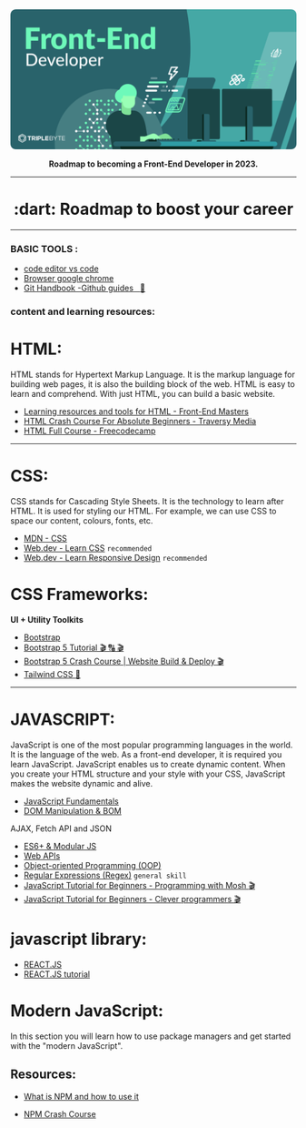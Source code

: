 
<div align="center">
  <img src="img/frontend.svg" alt="Front-End Development" />
  <p><strong>Roadmap to becoming a Front-End Developer in 2023.</strong></p>
</div>

---

<h1 align="center">:dart: Roadmap to boost your career</h1>

---

### BASIC TOOLS :

- [code editor vs code]("https://code.visualstudio.com/download")
- [Browser google chrome]("https://www.google.com/chrome/")
- [Git Handbook -Github guides &nbsp; :page_facing_up: ](https://guides.github.com/introduction/git-handbook/)

### content and learning resources:

# HTML:

HTML stands for Hypertext Markup Language. It is the markup language for building web pages, it is also the building block of the web. HTML is easy to learn and comprehend. With just HTML, you can build a basic website.

- [Learning resources and tools for HTML - Front-End Masters](https://frontendmasters.com/guides/learning-roadmap/html/)
- [HTML Crash Course For Absolute Beginners - Traversy Media](https://www.youtube.com/watch?v=UB1O30fR-EE)
- [HTML Full Course - Freecodecamp](https://youtu.be/pQN-pnXPaVg)
---

# CSS:

CSS stands for Cascading Style Sheets. It is the technology to learn after HTML. It is used for styling our HTML. For example, we can use CSS to space our content, colours, fonts, etc.

- [MDN - CSS](https://developer.mozilla.org/en-US/docs/Learn/CSS)
- [Web.dev - Learn CSS](https://web.dev/learn/css/) ```recommended```
- [Web.dev - Learn Responsive Design](https://web.dev/learn/design/) ```recommended```

# CSS Frameworks:

**UI + Utility Toolkits**
- [Bootstrap ](https://getbootstrap.com/)
- [Bootstrap 5 Tutorial 🎬 🔠 🎬](https://www.youtube.com/playlist?list=PLnD96kXp-_pMJp3stPetkN76AJ2mmeah7) 
- [Bootstrap 5 Crash Course | Website Build & Deploy 🎬](https://youtu.be/4sosXZsdy-s)
- [Tailwind CSS 📖](https://tailwindcss.com/)
---

# JAVASCRIPT:

JavaScript is one of the most popular programming languages in the world. It is the language of the web. As a front-end developer, it is required you learn JavaScript. JavaScript enables us to create dynamic content. When you create your HTML structure and your style with your CSS, JavaScript makes the website dynamic and alive.

- [JavaScript Fundamentals](https://frontendmasters.com/guides/learning-roadmap/javascript-fundamentals/)
- [DOM Manipulation & BOM](https://frontendmasters.com/guides/learning-roadmap/dom-bom-cssom/)

 AJAX, Fetch API and JSON 
- [ES6+ & Modular JS](https://frontendmasters.com/guides/learning-roadmap/javascript-modules-scripts/)
- [Web APIs](https://developer.mozilla.org/en-US/docs/Web/API)
- [Object-oriented Programming (OOP)](https://frontendmasters.com/guides/learning-roadmap/js-oop/)
- [Regular Expressions (Regex)](https://frontendmasters.com/guides/learning-roadmap/javascript-regular-expressions/) `general skill`
- [JavaScript Tutorial for Beginners - Programming with Mosh :clapper:](https://youtu.be/W6NZfCO5SIk)
- [JavaScript Tutorial for Beginners - Clever programmers :clapper:](https://youtu.be/Qqx_wzMmFeA)

# javascript library:

- [REACT.JS](https://reactjs.org/)
- [REACT.JS tutorial](https://www.youtube.com/watch?v=w7ejDZ8SWv8)

# Modern JavaScript:
In this section you will learn how to use package managers and get started with the "modern JavaScript".

## Resources:
- [What is NPM and how to use it](https://www.youtube.com/watch?v=8Rmj5UY5mJk)

- [NPM Crash Course](https://www.youtube.com/watch?v=jHDhaSSKmB0)






